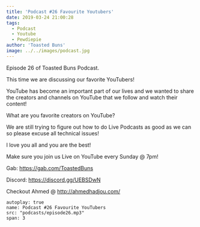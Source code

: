 ```yaml
---
title: 'Podcast #26 Favourite Youtubers'
date: 2019-03-24 21:00:28
tags:
  - Podcast
  - Youtube
  - Pewdiepie
author: 'Toasted Buns'
image: ../../images/podcast.jpg
---
```

Episode 26 of Toasted Buns Podcast.

This time we are discussing our favorite YouTubers!

YouTube has become an important part of our lives and we wanted to share the creators and channels on YouTube that we follow and watch their content!

What are you favorite creators on YouTube?

We are still trying to figure out how to do Live Podcasts as good as we can so please excuse all technical issues!

I love you all and you are the best!

Make sure you join us Live on YouTube every Sunday @ 7pm!

Gab: https://gab.com/ToastedBuns

Discord: https://discord.gg/UEBSDwN

<script async src="//pagead2.googlesyndication.com/pagead/js/adsbygoogle.js"></script><ins class="adsbygoogle" style="display:block; text-align:center;"  data-ad-layout="in-article"  data-ad-format="fluid"  data-ad-client="ca-pub-2164900147810573"  data-ad-slot="8817307412"></ins><script>(adsbygoogle = window.adsbygoogle || []).push({});</script>

Checkout Ahmed @ http://ahmedhadjou.com/


```audio
autoplay: true
name: Podcast #26 Favourite YouTubers
src: "podcasts/episode26.mp3"
span: 3
```
